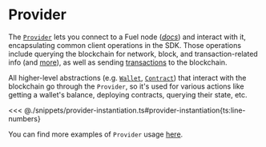 # Provider

The [`Provider`](https://fuels-ts-docs-api.vercel.app/classes/_fuel_ts_account.Provider.html) lets you connect to a Fuel node ([_*docs*_](../getting-started/connecting-to-network.md)) and interact with it, encapsulating common client operations in the SDK. Those operations include querying the blockchain for network, block, and transaction-related info (and [more](https://fuels-ts-docs-api.vercel.app/classes/_fuel_ts_account.Provider.html)), as well as sending [transactions](../transactions/index.md) to the blockchain.

All higher-level abstractions (e.g. [`Wallet`](../wallets/index.md), [`Contract`](../contracts/index.md)) that interact with the blockchain go through the `Provider`, so it's used for various actions like getting a wallet's balance, deploying contracts, querying their state, etc.

<<< @./snippets/provider-instantiation.ts#provider-instantiation{ts:line-numbers}

You can find more examples of `Provider` usage [here](./querying-the-chain.md).
